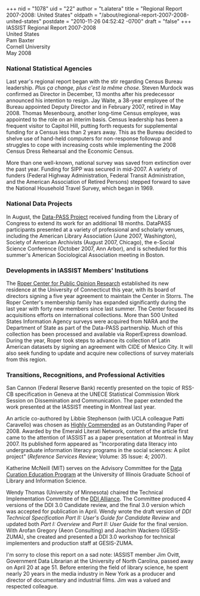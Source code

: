 +++
nid = "1078"
uid = "22"
author = "t.alatera"
title = "Regional Report 2007-2008: United States"
oldpath = "/about/regional-report-2007-2008-united-states"
postdate = "2010-11-26 04:52:42 -0700"
draft = "false"
+++
IASSIST Regional Report 2007-2008\
United States\
Pam Baxter\
Cornell University\
May 2008

### National Statistical Agencies

Last year\'s regional report began with the stir regarding Census Bureau
leadership. *Plus ça change, plus c'est la même chose*. Steven Murdock
was confirmed as Director in December, 13 months after his predecessor
announced his intention to resign. Jay Waite, a 38-year employee of the
Bureau appointed Deputy Director and in February 2007, retired in May
2008. Thomas Mesenbourg, another long-time Census employee, was
appointed to the role on an interim basis. Census leadership has been a
frequent visitor to Capitol Hill, putting forth requests for
supplemental funding for a Census less than 2 years away. This as the
Bureau decided to shelve use of hand-held computers for non-response
followup and struggles to cope with increasing costs while implementing
the 2008 Census Dress Rehearsal and the Economic Census.

More than one well-known, national survey was saved from extinction over
the past year. Funding for SIPP was secured in mid-2007. A variety of
funders (Federal Highway Administration, Federal Transit Administration,
and the American Association of Retired Persons) stepped forward to save
the National Household Travel Survey, which began in 1969.

### National Data Projects

In August, the [Data-PASS
Project](http://www.icpsr.umich.edu/DATAPASS/index.html) received
funding from the Library of Congress to extend its work for an
additional 18 months. DataPASS participants presented at a variety of
professional and scholarly venues, including the American Library
Association (June 2007, Washington), Society of American Archivists
(August 2007, Chicago), the e-Social Science Conference (October 2007,
Ann Arbor), and is scheduled for this summer's American Sociological
Association meeting in Boston.

### Developments in IASSIST Members\' Institutions

The [Roper Center for Public Opinion
Research](http://www.ropercenter.uconn.edu/) established its new
residence at the University of Connecticut this year, with its board of
directors signing a five year agreement to maintain the Center in
Storrs. The Roper Center\'s membership family has expanded significantly
during the last year with forty new members since last summer. The
Center focused its acquisitions efforts on international collections.
More than 500 United States Information Agency surveys were acquired
from NARA and the Department of State as part of the Data-PASS
partnership. Much of this collection has been processed and available
via RoperExpress download. During the year, Roper took steps to advance
its collection of Latin American datasets by signing an agreement with
CIDE of Mexico City. It will also seek funding to update and acquire new
collections of survey materials from this region.

### Transitions, Recognitions, and Professional Activities

San Cannon (Federal Reserve Bank) recently presented on the topic of
RSS-CB specification in Geneva at the UNECE Statistical Commission Work
Session on Dissemination and Communication. The paper extended the work
presented at the IASSIST meeting in Montreal last year.

An article co-authored by Libbie Stephenson (with UCLA colleague Patti
Caravello) was chosen as [Highly
Commended](http://info.emeraldinsight.com/authors/literati/awards.htm?jr=rsr)
as an Outstanding Paper of 2008. Awarded by the Emerald Literati
Network, content of the article first came to the attention of IASSIST
as a paper presentation at Montreal in May 2007. Its published form
appeared as \"Incorporating data literacy into undergraduate information
literacy programs in the social sciences: A pilot project\" (*Reference
Services Review*; Volume: 35 Issue: 4; 2007).

Katherine McNeill (MIT) serves on the Advisory Committee for the [Data
Curation Education
Program](http://cirss.lis.uiuc.edu/CollMeta/dcep.html) at the University
of Illinois Graduate School of Library and Information Science.

Wendy Thomas (University of Minnesota) chaired the Technical
Implementation Committee of the [DDI
Alliance](http://www.ddialliance.org/). The Committee produced 4
versions of the DDI 3.0 Candidate review, and the final 3.0 version
which was accepted for publication in April. Wendy wrote the draft
version of *DDI Technical Specification Part II: User\'s Guide for
Candidate Review* and updated both *Part I: Overview* and *Part II: User
Guide* for the final version. With Arofan Gregory (Aeon Consulting) and
Joachim Wackero (GESIS-ZUMA), she created and presented a DDI 3.0
workshop for technical implementers and production staff at GESIS-ZUMA.

I\'m sorry to close this report on a sad note: IASSIST member Jim Ovitt,
Government Data Librarian at the University of North Carolina, passed
away on April 20 at age 51. Before entering the field of library
science, he spent nearly 20 years in the media industry in New York as a
producer and director of documentary and industrial films. Jim was a
valued and respected colleague.
